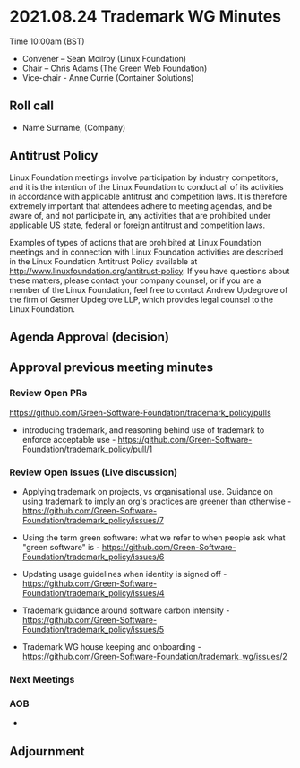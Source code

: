 # 2021.08.24 Trademark WG Minutes 

Time 10:00am (BST)

- Convener –  Sean Mcilroy (Linux Foundation)
- Chair – Chris Adams (The Green Web Foundation)
- Vice-chair - Anne Currie (Container Solutions)
  
## Roll call

* Name Surname, (Company)  
  
## Antitrust Policy
Linux Foundation meetings involve participation by industry competitors, and it is the intention of the Linux Foundation to conduct all of its activities in accordance with applicable antitrust and competition laws. It is therefore extremely important that attendees adhere to meeting agendas, and be aware of, and not participate in, any activities that are prohibited under applicable US state, federal or foreign antitrust and competition laws.

Examples of types of actions that are prohibited at Linux Foundation meetings and in connection with Linux Foundation activities are described in the Linux Foundation Antitrust Policy available at http://www.linuxfoundation.org/antitrust-policy. If you have questions about these matters, please contact your company counsel, or if you are a member of the Linux Foundation, feel free to contact Andrew Updegrove of the firm of Gesmer Updegrove LLP, which provides legal counsel to the Linux Foundation.
  
## Agenda Approval (decision) 
  
## Approval previous meeting minutes

### Review Open PRs 

https://github.com/Green-Software-Foundation/trademark_policy/pulls

- introducing trademark, and reasoning behind use of trademark to enforce acceptable use - https://github.com/Green-Software-Foundation/trademark_policy/pull/1

### Review Open Issues (Live discussion)

- Applying trademark on projects, vs organisational use. Guidance on using trademark to imply an org's practices are greener than otherwise - https://github.com/Green-Software-Foundation/trademark_policy/issues/7

- Using the term green software: what we refer to when people ask what "green software" is - https://github.com/Green-Software-Foundation/trademark_policy/issues/6

- Updating usage guidelines when identity is signed off - https://github.com/Green-Software-Foundation/trademark_policy/issues/4

- Trademark guidance around software carbon intensity - https://github.com/Green-Software-Foundation/trademark_policy/issues/5

- Trademark WG house keeping and onboarding - https://github.com/Green-Software-Foundation/trademark_wg/issues/2

### Next Meetings

### AOB
* 

## Adjournment
